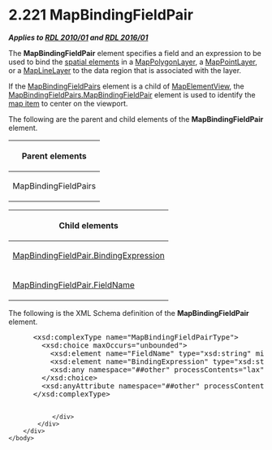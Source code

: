 <html dir="LTR" xmlns:mshelp="http://msdn.microsoft.com/mshelp" xmlns:ddue="http://ddue.schemas.microsoft.com/authoring/2003/5" xmlns:xlink="http://www.w3.org/1999/xlink" xmlns:tool="http://www.microsoft.com/tooltip">
    <head>
        <meta http-equiv="Content-Type" content="text/html; CHARSET=utf-8"></meta>
        <meta name="save" content="history"></meta>
        <title>2.221 MapBindingFieldPair</title>
        <xml>
            <mshelp:toctitle title="2.221 MapBindingFieldPair"></mshelp:toctitle>
            <mshelp:rltitle title="[MS-RDL]: MapBindingFieldPair"></mshelp:rltitle>
            <mshelp:keyword index="A" term="64af7990-ffa0-4603-97d5-0bacc4e18b0d"></mshelp:keyword>
            <mshelp:attr name="DCSext.ContentType" value="open specification"></mshelp:attr>
            <mshelp:attr name="AssetID" value="64af7990-ffa0-4603-97d5-0bacc4e18b0d"></mshelp:attr>
            <mshelp:attr name="TopicType" value="kbRef"></mshelp:attr>
            <mshelp:attr name="DCSext.Title" value="[MS-RDL]: MapBindingFieldPair" />
        </xml>
    </head>
    <body>
        <div id="header">
            <h1 class="heading">2.221 MapBindingFieldPair</h1>
        </div>
        <div id="mainSection">
            <div id="mainBody">
                <div id="allHistory" class="saveHistory"></div>
                <div id="sectionSection0" class="section" name="collapseableSection">
                    

<p><b><i>Applies to </i></b><a href="3428e690-a348-4ec7-8a6a-8efb42d2cdee.html"><b><i>RDL 2010/01</i></b></a><b><i>
and </i></b><a href="52ce3983-2bfc-4e72-9359-42aaf5fe4509.html"><b><i>RDL 2016/01</i></b></a></p>

<p>The <b>MapBindingFieldPair</b> element specifies a field and
an expression to be used to bind the <a href="b2482b3f-74ab-4ca8-a9e5-c07955011743.html#gt_b3b56eec-161d-4b39-ba40-58ab23498b8d">spatial elements</a> in a <a href="f54fa273-d9b2-4e49-a896-6001bcda016b.html">MapPolygonLayer</a>, a <a href="aa1875f4-9842-4672-86d6-306ba5a075aa.html">MapPointLayer</a>, or a <a href="8681b1dc-d73e-4d35-b4fa-f7f459d4a304.html">MapLineLayer</a> to the data
region that is associated with the layer. </p>

<p>If the <a href="0ff06d88-9945-4bb9-87a3-35f1540c7fca.html">MapBindingFieldPairs</a>
element is a child of <a href="b8ef9c34-deb7-4434-a4b8-e054ce447c81.html">MapElementView</a>,
the <a href="86d3702c-7e8b-4147-a61a-993077b3bde7.html">MapBindingFieldPairs.MapBindingFieldPair</a>
element is used to identify the <a href="b2482b3f-74ab-4ca8-a9e5-c07955011743.html#gt_10121f59-bef1-4147-94f6-010585a16b4d">map item</a> to center on the
viewport.</p>

<p>The following are the parent and child elements of the <b>MapBindingFieldPair</b>
element.</p>

<table>
 <thead>
  <tr>
   <th>
   <p>Parent elements</p>
   </th>
  </tr>
 </thead>
 <tr>
  <td>
  <p>MapBindingFieldPairs</p>
  </td>
 </tr>
</table>

<p> </p>

<table>
 <thead>
  <tr>
   <th>
   <p>Child elements</p>
   </th>
  </tr>
 </thead>
 <tr>
  <td>
  <p><a href="98c46ed9-d849-4789-9a6a-d70d1ab80425.html">MapBindingFieldPair.BindingExpression</a></p>
  </td>
 </tr>
 <tr>
  <td>
  <p><a href="8f2eeed4-09de-4e9e-ad6f-18297c4026d4.html">MapBindingFieldPair.FieldName</a></p>
  </td>
 </tr>
</table>

<p>The following is the XML Schema definition of the <b>MapBindingFieldPair</b>
element.</p>

<dl>
<dd>
<div><pre> &lt;xsd:complexType name=&quot;MapBindingFieldPairType&quot;&gt;
   &lt;xsd:choice maxOccurs=&quot;unbounded&quot;&gt;
     &lt;xsd:element name=&quot;FieldName&quot; type=&quot;xsd:string&quot; minOccurs=&quot;1&quot; /&gt;
     &lt;xsd:element name=&quot;BindingExpression&quot; type=&quot;xsd:string&quot; minOccurs=&quot;1&quot; /&gt;
     &lt;xsd:any namespace=&quot;##other&quot; processContents=&quot;lax&quot; /&gt;
   &lt;/xsd:choice&gt;
   &lt;xsd:anyAttribute namespace=&quot;##other&quot; processContents=&quot;lax&quot; /&gt;
 &lt;/xsd:complexType&gt;
  
</pre></div>
</dd></dl>


                </div>
            </div>
        </div>
    </body>
</html>